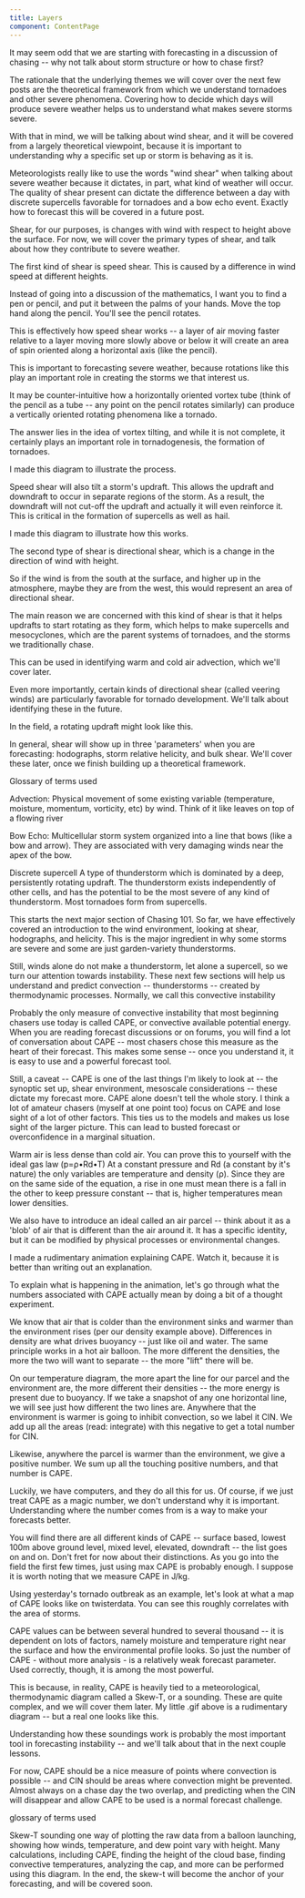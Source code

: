 ```yaml
---
title: Layers
component: ContentPage
---
```

It may seem odd that we are starting with forecasting in a discussion of chasing -- why not talk about storm structure or how to chase first?

The rationale that the underlying themes we will cover over the next few posts are the theoretical framework from which we understand tornadoes and other severe phenomena. Covering how to decide which days will produce severe weather helps us to understand what makes severe storms severe.

With that in mind, we will be talking about wind shear, and it will be covered from a largely theoretical viewpoint, because it is important to understanding why a specific set up or storm is behaving as it is.

Meteorologists really like to use the words "wind shear" when talking about severe weather because it dictates, in part, what kind of weather will occur. The quality of shear present can dictate the difference between a day with discrete supercells favorable for tornadoes and a bow echo event. Exactly how to forecast this will be covered in a future post.

Shear, for our purposes, is changes with wind with respect to height above the surface. For now, we will cover the primary types of shear, and talk about how they contribute to severe weather.

The first kind of shear is speed shear. This is caused by a difference in wind speed at different heights.

Instead of going into a discussion of the mathematics, I want you to find a pen or pencil, and put it between the palms of your hands. Move the top hand along the pencil. You'll see the pencil rotates.

This is effectively how speed shear works -- a layer of air moving faster relative to a layer moving more slowly above or below it will create an area of spin oriented along a horizontal axis (like the pencil).

This is important to forecasting severe weather, because rotations like this play an important role in creating the storms we that interest us.

It may be counter-intuitive how a horizontally oriented vortex tube (think of the pencil as a tube -- any point on the pencil rotates similarly) can produce a vertically oriented rotating phenomena like a tornado.

The answer lies in the idea of vortex tilting, and while it is not complete, it certainly plays an important role in tornadogenesis, the formation of tornadoes.

I made this diagram to illustrate the process.

Speed shear will also tilt a storm's updraft. This allows the updraft and downdraft to occur in separate regions of the storm. As a result, the downdraft will not cut-off the updraft and actually it will even reinforce it. This is critical in the formation of supercells as well as hail.

I made this diagram to illustrate how this works.

The second type of shear is directional shear, which is a change in the direction of wind with height.

So if the wind is from the south at the surface, and higher up in the atmosphere, maybe they are from the west, this would represent an area of directional shear.

The main reason we are concerned with this kind of shear is that it helps updrafts to start rotating as they form, which helps to make supercells and mesocyclones, which are the parent systems of tornadoes, and the storms we traditionally chase.

This can be used in identifying warm and cold air advection, which we'll cover later.

Even more importantly, certain kinds of directional shear (called veering winds) are particularly favorable for tornado development. We'll talk about identifying these in the future.

In the field, a rotating updraft might look like this.

In general, shear will show up in three 'parameters' when you are forecasting: hodographs, storm relative helicity, and bulk shear. We'll cover these later, once we finish building up a theoretical framework.

Glossary of terms used

Advection: Physical movement of some existing variable (temperature, moisture, momentum, vorticity, etc) by wind. Think of it like leaves on top of a flowing river

Bow Echo: Multicellular storm system organized into a line that bows (like a bow and arrow). They are associated with very damaging winds near the apex of the bow.

Discrete supercell A type of thunderstorm which is dominated by a deep, persistently rotating updraft. The thunderstorm exists independently of other cells, and has the potential to be the most severe of any kind of thunderstorm. Most tornadoes form from supercells.









This starts the next major section of Chasing 101. So far, we have effectively covered an introduction to the wind environment, looking at shear, hodographs, and helicity. This is the major ingredient in why some storms are severe and some are just garden-variety thunderstorms.

Still, winds alone do not make a thunderstorm, let alone a supercell, so we turn our attention towards instability. These next few sections will help us understand and predict convection -- thunderstorms -- created by thermodynamic processes. Normally, we call this convective instability

Probably the only measure of convective instability that most beginning chasers use today is called CAPE, or convective available potential energy. When you are reading forecast discussions or on forums, you will find a lot of conversation about CAPE -- most chasers chose this measure as the heart of their forecast. This makes some sense -- once you understand it, it is easy to use and a powerful forecast tool.

Still, a caveat -- CAPE is one of the last things I'm likely to look at -- the synoptic set up, shear environment, mesoscale considerations -- these dictate my forecast more. CAPE alone doesn't tell the whole story. I think a lot of amateur chasers (myself at one point too) focus on CAPE and lose sight of a lot of other factors. This ties us to the models and makes us lose sight of the larger picture. This can lead to busted forecast or overconfidence in a marginal situation.

Warm air is less dense than cold air. You can prove this to yourself with the ideal gas law (p=ρ•Rd•T) At a constant pressure and Rd (a constant by it's nature) the only variables are temperature and density (ρ). Since they are on the same side of the equation, a rise in one must mean there is a fall in the other to keep pressure constant -- that is, higher temperatures mean lower densities.

We also have to introduce an ideal called an air parcel -- think about it as a 'blob' of air that is different than the air around it. It has a specific identity, but it can be modified by physical processes or environmental changes.

I made a rudimentary animation explaining CAPE. Watch it, because it is better than writing out an explanation.

To explain what is happening in the animation, let's go through what the numbers associated with CAPE actually mean by doing a bit of a thought experiment.

We know that air that is colder than the environment sinks and warmer than the environment rises (per our density example above). Differences in density are what drives buoyancy -- just like oil and water. The same principle works in a hot air balloon. The more different the densities, the more the two will want to separate -- the more "lift" there will be.

On our temperature diagram, the more apart the line for our parcel and the environment are, the more different their densities -- the more energy is present due to buoyancy. If we take a snapshot of any one horizontal line, we will see just how different the two lines are. Anywhere that the environment is warmer is going to inhibit convection, so we label it CIN. We add up all the areas (read: integrate) with this negative to get a total number for CIN.

Likewise, anywhere the parcel is warmer than the environment, we give a positive number. We sum up all the touching positive numbers, and that number is CAPE.

Luckily, we have computers, and they do all this for us. Of course, if we just treat CAPE as a magic number, we don't understand why it is important. Understanding where the number comes from is a way to make your forecasts better.

You will find there are all different kinds of CAPE -- surface based, lowest 100m above ground level, mixed level, elevated, downdraft -- the list goes on and on. Don't fret for now about their distinctions. As you go into the field the first few times, just using max CAPE is probably enough. I suppose it is worth noting that we measure CAPE in J/kg.

Using yesterday's tornado outbreak as an example, let's look at what a map of CAPE looks like on twisterdata. You can see this roughly correlates with the area of storms.

CAPE values can be between several hundred to several thousand -- it is dependent on lots of factors, namely moisture and temperature right near the surface and how the environmental profile looks. So just the number of CAPE - without more analysis - is a relatively weak forecast parameter. Used correctly, though, it is among the most powerful.

This is because, in reality, CAPE is heavily tied to a meteorological, thermodynamic diagram called a Skew-T, or a sounding. These are quite complex, and we will cover them later. My little .gif above is a rudimentary diagram -- but a real one looks like this.

Understanding how these soundings work is probably the most important tool in forecasting instability -- and we'll talk about that in the next couple lessons.

For now, CAPE should be a nice measure of points where convection is possible -- and CIN should be areas where convection might be prevented. Almost always on a chase day the two overlap, and predicting when the CIN will disappear and allow CAPE to be used is a normal forecast challenge.

glossary of terms used

Skew-T sounding one way of plotting the raw data from a balloon launching, showing how winds, temperature, and dew point vary with height. Many calculations, including CAPE, finding the height of the cloud base, finding convective temperatures, analyzing the cap, and more can be performed using this diagram. In the end, the skew-t will become the anchor of your forecasting, and will be covered soon.
